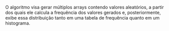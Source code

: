 O algoritmo visa gerar múltiplos arrays contendo valores aleatórios, a partir dos quais ele calcula a frequência dos valores gerados e, posteriormente, exibe essa distribuição tanto em uma tabela de frequência quanto em um histograma.
